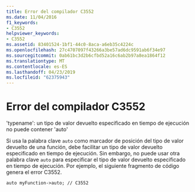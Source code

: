 ```yaml
---
title: Error del compilador C3552
ms.date: 11/04/2016
f1_keywords:
- C3552
helpviewer_keywords:
- C3552
ms.assetid: 83401524-1bf1-44c0-8aca-a6eb35c4224c
ms.openlocfilehash: 27c4707097f43266a3be57ad6dc9591ab6f34e97
ms.sourcegitcommit: 0ab61bc3d2b6cfbd52a16c6ab2b97a8ea1864f12
ms.translationtype: MT
ms.contentlocale: es-ES
ms.lasthandoff: 04/23/2019
ms.locfileid: "62375943"
---
```

# <a name="compiler-error-c3552"></a>Error del compilador C3552

'typename': un tipo de valor devuelto especificado en tiempo de ejecución no puede contener 'auto'

Si usa la palabra clave `auto` como marcador de posición del tipo de valor devuelto de una función, debe facilitar un tipo de valor devuelto especificado en tiempo de ejecución. Sin embargo, no puede usar otra palabra clave `auto` para especificar el tipo de valor devuelto especificado en tiempo de ejecución. Por ejemplo, el siguiente fragmento de código genera el error C3552.

`auto myFunction->auto; // C3552`